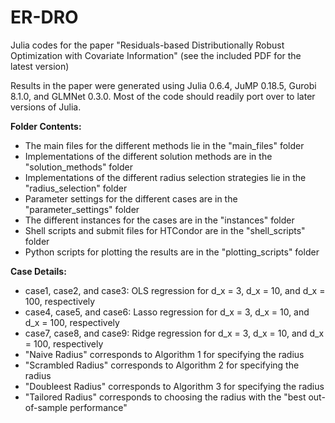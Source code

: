 # ER-DRO

Julia codes for the paper "Residuals-based Distributionally Robust Optimization with Covariate Information" (see the included PDF for the latest version)

Results in the paper were generated using Julia 0.6.4, JuMP 0.18.5, Gurobi 8.1.0, and GLMNet 0.3.0. Most of the code should readily port over to later versions of Julia.


**Folder Contents:**
* The main files for the different methods lie in the "main_files" folder
* Implementations of the different solution methods are in the "solution_methods" folder
* Implementations of the different radius selection strategies lie in the "radius_selection" folder
* Parameter settings for the different cases are in the "parameter_settings" folder
* The different instances for the cases are in the "instances" folder
* Shell scripts and submit files for HTCondor are in the "shell_scripts" folder
* Python scripts for plotting the results are in the "plotting_scripts" folder


**Case Details:**
* case1, case2, and case3: OLS regression for d_x = 3, d_x = 10, and d_x = 100, respectively
* case4, case5, and case6: Lasso regression for d_x = 3, d_x = 10, and d_x = 100, respectively
* case7, case8, and case9: Ridge regression for d_x = 3, d_x = 10, and d_x = 100, respectively
* "Naive Radius" corresponds to Algorithm 1 for specifying the radius
* "Scrambled Radius" corresponds to Algorithm 2 for specifying the radius
* "Doubleest Radius" corresponds to Algorithm 3 for specifying the radius
* "Tailored Radius" corresponds to choosing the radius with the "best out-of-sample performance"
